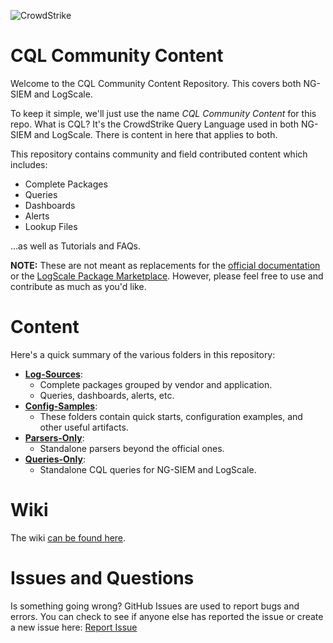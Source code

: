 ![CrowdStrike](https://www.crowdstrike.com/wp-content/uploads/2022/09/CS_Logo_2022_In-Line_All-Red_RGB.png)

# CQL Community Content

Welcome to the CQL Community Content Repository. This covers both NG-SIEM and LogScale. 

To keep it simple, we'll just use the name *CQL Community Content* for this repo. What is CQL? It's the CrowdStrike Query Language used in both NG-SIEM and LogScale. There is content in here that applies to both. 

This repository contains community and field contributed content which includes:
 - Complete Packages
 - Queries
 - Dashboards
 - Alerts
 - Lookup Files
 
 ...as well as Tutorials and FAQs.
 
**NOTE:** These are not meant as replacements for the [official documentation](https://library.humio.com) or the [LogScale Package Marketplace](https://library.humio.com/humio-server/packages-marketplace.html). However, please feel free to use and contribute as much as you'd like.

# Content

Here's a quick summary of the various folders in this repository:

- **[Log-Sources](Log-Sources)**: 
  - Complete packages grouped by vendor and application.
  - Queries, dashboards, alerts, etc.
- **[Config-Samples](Config-Samples)**: 
  - These folders contain quick starts, configuration examples, and other useful artifacts.
- **[Parsers-Only](Parsers-Only)**:
  - Standalone parsers beyond the official ones. 
- **[Queries-Only](Queries-Only)**:
  - Standalone CQL queries for NG-SIEM and LogScale. 

# Wiki

The wiki [can be found here](https://github.com/CrowdStrike/logscale-community-content/wiki). 

# Issues and Questions

Is something going wrong? GitHub Issues are used to report bugs and errors. You can check to see if anyone else has reported the issue or create a new issue here: [Report Issue](https://github.com/CrowdStrike/logscale-community-content/issues/)
